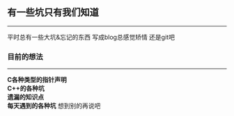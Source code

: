 ## 有一些坑只有我们知道
------------
平时总有一些大坑&忘记的东西
写成blog总感觉矫情
还是git吧
### 目前的想法
-----------
**C各种类型的指针声明**  
**C++的各种坑**  
**遗漏的知识点**  
**每天遇到的各种坑**
想到别的再说吧

